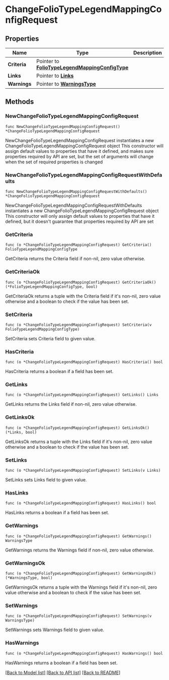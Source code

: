 # ChangeFolioTypeLegendMappingConfigRequest

## Properties

Name | Type | Description | Notes
------------ | ------------- | ------------- | -------------
**Criteria** | Pointer to [**FolioTypeLegendMappingConfigType**](FolioTypeLegendMappingConfigType.md) |  | [optional] 
**Links** | Pointer to [**Links**](Links.md) |  | [optional] 
**Warnings** | Pointer to [**WarningsType**](WarningsType.md) |  | [optional] 

## Methods

### NewChangeFolioTypeLegendMappingConfigRequest

`func NewChangeFolioTypeLegendMappingConfigRequest() *ChangeFolioTypeLegendMappingConfigRequest`

NewChangeFolioTypeLegendMappingConfigRequest instantiates a new ChangeFolioTypeLegendMappingConfigRequest object
This constructor will assign default values to properties that have it defined,
and makes sure properties required by API are set, but the set of arguments
will change when the set of required properties is changed

### NewChangeFolioTypeLegendMappingConfigRequestWithDefaults

`func NewChangeFolioTypeLegendMappingConfigRequestWithDefaults() *ChangeFolioTypeLegendMappingConfigRequest`

NewChangeFolioTypeLegendMappingConfigRequestWithDefaults instantiates a new ChangeFolioTypeLegendMappingConfigRequest object
This constructor will only assign default values to properties that have it defined,
but it doesn't guarantee that properties required by API are set

### GetCriteria

`func (o *ChangeFolioTypeLegendMappingConfigRequest) GetCriteria() FolioTypeLegendMappingConfigType`

GetCriteria returns the Criteria field if non-nil, zero value otherwise.

### GetCriteriaOk

`func (o *ChangeFolioTypeLegendMappingConfigRequest) GetCriteriaOk() (*FolioTypeLegendMappingConfigType, bool)`

GetCriteriaOk returns a tuple with the Criteria field if it's non-nil, zero value otherwise
and a boolean to check if the value has been set.

### SetCriteria

`func (o *ChangeFolioTypeLegendMappingConfigRequest) SetCriteria(v FolioTypeLegendMappingConfigType)`

SetCriteria sets Criteria field to given value.

### HasCriteria

`func (o *ChangeFolioTypeLegendMappingConfigRequest) HasCriteria() bool`

HasCriteria returns a boolean if a field has been set.

### GetLinks

`func (o *ChangeFolioTypeLegendMappingConfigRequest) GetLinks() Links`

GetLinks returns the Links field if non-nil, zero value otherwise.

### GetLinksOk

`func (o *ChangeFolioTypeLegendMappingConfigRequest) GetLinksOk() (*Links, bool)`

GetLinksOk returns a tuple with the Links field if it's non-nil, zero value otherwise
and a boolean to check if the value has been set.

### SetLinks

`func (o *ChangeFolioTypeLegendMappingConfigRequest) SetLinks(v Links)`

SetLinks sets Links field to given value.

### HasLinks

`func (o *ChangeFolioTypeLegendMappingConfigRequest) HasLinks() bool`

HasLinks returns a boolean if a field has been set.

### GetWarnings

`func (o *ChangeFolioTypeLegendMappingConfigRequest) GetWarnings() WarningsType`

GetWarnings returns the Warnings field if non-nil, zero value otherwise.

### GetWarningsOk

`func (o *ChangeFolioTypeLegendMappingConfigRequest) GetWarningsOk() (*WarningsType, bool)`

GetWarningsOk returns a tuple with the Warnings field if it's non-nil, zero value otherwise
and a boolean to check if the value has been set.

### SetWarnings

`func (o *ChangeFolioTypeLegendMappingConfigRequest) SetWarnings(v WarningsType)`

SetWarnings sets Warnings field to given value.

### HasWarnings

`func (o *ChangeFolioTypeLegendMappingConfigRequest) HasWarnings() bool`

HasWarnings returns a boolean if a field has been set.


[[Back to Model list]](../README.md#documentation-for-models) [[Back to API list]](../README.md#documentation-for-api-endpoints) [[Back to README]](../README.md)


